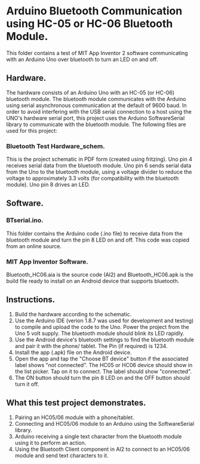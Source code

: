 # Arduino Bluetooth Communication using HC-05 or HC-06 Bluetooth Module.
This folder contains a test of MIT App Inventor 2 software communicating with an Arduino Uno
over bluetooth to turn an LED on and off.
## Hardware.
The hardware consists of an Arduino Uno with an HC-05 (or HC-06) bluetooth module.  The bluetooth
module communicates with the Arduino using serial asynchronous communication at the default of
9600 baud.  In order to avoid interfering with the USB serial connection to a host using the UNO's
hardware serial port, this project uses the Arduino SoftwareSerial library to communicate with
the bluetooth module.  The following files are used for this project:
### Bluetooth Test Hardware_schem.
This is the project schematic in PDF form (created using fritzing).  Uno pin 4 receives serial data
from the bluetooth module.  Uno pin 6 sends serial data from the Uno to the bluetooth module, using 
a voltage divider to reduce the voltage to approximately 3.3 volts (for compatibility with the
bluetooth module).  Uno pin 8 drives an LED.
## Software.
### BTserial.ino.
This folder contains the Arduino code (.ino file) to receive data from the bluetooth module and
turn the pin 8 LED on and off.  This code was copied from an online source.
### MIT App Inventor Software.
Bluetooth_HC06.aia is the source code (AI2) and Bluetooth_HC06.apk is the build file ready to install
on an Android device that supports bluetooth.
## Instructions.
1. Build the hardware according to the schematic.  
2. Use the Arduino IDE (verion 1.8.7 was used for development and testing) to compile and upload the 
	code to the Uno.  Power the project from the Uno 5 volt supply.  The bluetooth module should blink
	its LED rapidly.
3. Use the Android device's bluetooth settings to find the bluetooth module and pair it with the phone/
	tablet.  The Pin (if required) is 1234.
4. Install the app (.apk) file on the Android device.
5. Open the app and tap the "Choose BT device" button if the associated label shows "not connected".  The
	HC05 or HC06 device should show in the list picker.  Tap on it to connect.  The label should show
	"connected".
6.  The ON button should turn the pin 8 LED on and the OFF button should turn it off.
## What this test project demonstrates.
1. Pairing an HC05/06 module with a phone/tablet.
2. Connecting and HC05/06 module to an Arduino using the SoftwareSerial library.
3. Arduino receiving a single text character from the bluetooth module using it to perform an action.
4. Using the Bluetooth Client component in AI2 to connect to an HC05/06 module and send text characters to it.


